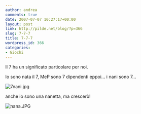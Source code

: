 ```yaml
---
author: andrea
comments: true
date: 2007-07-07 10:27:17+00:00
layout: post
link: http://pilde.net/blog/?p=366
slug: 7-7-7
title: 7-7-7
wordpress_id: 366
categories:
- Giochi
---
```


Il 7 ha un significato particolare per noi.

Io sono nata il 7, MeP sono 7 dipendenti eppoi... i nani sono 7...

![7nani.jpg](http://pilde.net/blog/wp-content/uploads/2007/07/7nani.jpg)

anche io sono una nanetta, ma crescerò!

![nana.JPG](http://pilde.net/blog/wp-content/uploads/2007/07/nana.JPG)

